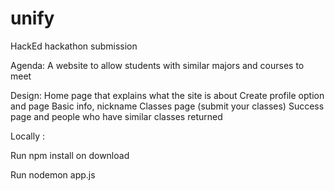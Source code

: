 # unify
HackEd hackathon submission


Agenda:
A website to allow students with similar majors and courses to meet

Design:
Home page that explains what the site is about
Create profile option and page 
Basic info, nickname
Classes page (submit your classes)
Success page and people who have similar classes returned



Locally :

Run npm install on download


Run nodemon app.js

